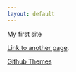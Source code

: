 ```yaml
---
layout: default
---
```


My first site

[Link to another page](./another-page.html).

[Github Themes](https://pages.github.com/themes/)

